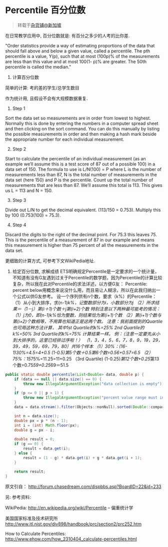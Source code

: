 # Percentile 百分位数

> 转载于[杂货铺@新加坡](http://blog.liguoliang.com/2010/percentile-%e7%99%be%e5%88%86%e4%bd%8d%e6%95%b0/ "Percentile 百分位数")

在日常教学应用中, 百分位数就是: 有百分之多少的人考的比你差.

"Order statistics provide a way of estimating proportions of the data that should fall above and below a given value, called a percentile. The pth percentile is a value, Y(p), such that at most (100p)% of the measurements are less than this value and at most 100(1- p)% are greater. The 50th percentile is called the median."

1. 计算百分位数

简单的计算: 考的差的学生/总学生数目

作为统计用, 且假设不会有大规模数据重复.

1. Step 1

Sort the data set so measurements are in order from lowest to highest. Normally this is done by entering the numbers in a computer spread sheet and then clicking on the sort command. You can do this manually by listing the possible measurements in order and then making a hash mark beside the appropriate number for each individual measurement.

2. Step 2

Start to calculate the percentile of an individual measurement (as an example we’ll assume this is a test score of 87 out of a possible 100) in a data set of 150. The formula to use is L/N(100) = P where L is the number of measurements less than 87, N is the total number of measurements in the data set (here 150) and P is the percentile. Count up the total number of measurements that are less than 87. We’ll assume this total is 113. This gives us L = 113 and N = 150.

3. Step 3

Divide out L/N to get the decimal equivalent. (113/150 = 0.753). Multiply this by 100 (0.753(100) = 75.3).

4. Step 4

Discard the digits to the right of the decimal point. For 75.3 this leaves 75. This is the percentile of a measurement of 87 in our example and means this measurement is higher than 75 percent of all the measurements in the data set.

更细致的计算方式, 可参考下文WikiPedia地址. 

 

1. 给定百分位数, 求解成绩
ETS明确规定Percentile是一定要求的一个统计量，不知道有没有G友遇到过关于Percentile的数学题，因为Percentile的计算比较复杂，所以我在此对Percentile的求法详述，以方便G友：
Percentile: percent below用概念来说没什么用，而且易让人糊涂，所以在此我归纳出一个公式以供G友参考。
设一个序列供有n个数，要求（k%）的Percentile：
（1）从小到大排序，求(n-1)*k%，记整数部分为i，小数部分为j
（2）所求结果＝（1－j）*第(i＋1)个数＋j*第(i+2)个数
特别注意以下两种最可能考的情况：
（1）j为0，即(n-1)*k%恰为整数，则结果恰为第(i+1)个数
（2）第(i+1)个数与第(i+2)个数相等，不用算也知道正是这两个数。
注意：我前面提到的Quartile也可用这种方法计算，
其中1st Quartile的k%=25%
2nd Quartile的k%=50%
3rd Quartile的k%=75%
计算结果一样。
例：（注意一定要先从小到大排序的，这里已经排过序啦！）
｛1，3，4，5，6，7，8，9，19，29，39，49，59，69，79，80｝共16个样本
（1）30%：(16-1)*30%=4.5=4+0.5
(1-0.5)*第5个数＋0.5*第6个数=0.5*6+0.5*7=6.5
（2）75%：15*75%=11.25=11+0.25 （3rd Quartile)
(1-0.25)*第12个数+0.25*第13个数=0.75*59+0.25*69＝51.5

```java
public static double percentile(List<Double> data, double p) {
    if (data == null || data.size() == 0) {
        throw new IllegalArgumentException("data collection is empty");
    }
    if (p <= 0 || p > 1) {
        throw new IllegalArgumentException("percent value range must in (0,1]");
    }
    data = data.stream().filter(Objects::nonNull).sorted(Double::compareTo).collect(Collectors.toList());

    int n = data.size();
    double px = p * (n - 1);
    int i = (int) Math.floor(px);
    double g = px - i;
    
    double result = 0;
    if (g == 0) {
        result = data.get(i);
    } else {
        result = (1 - g) * data.get(i) + g * data.get(i + 1);
    }
    
    return result;
}

```

原文引自：
http://forum.chasedream.com/dispbbs.asp?BoardID=22&id=233

另: 参考资料:

WikiPedia: http://en.wikipedia.org/wiki/Percentile – 偏重统计学

美国国家标准及技术研究所 http://www.itl.nist.gov/div898/handbook/prc/section2/prc252.htm 

How to Calculate Percentiles: http://www.ehow.com/how_2310404_calculate-percentiles.html
